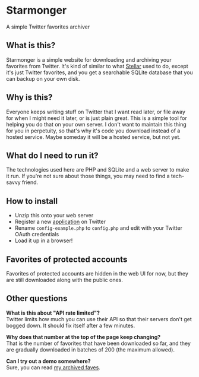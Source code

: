 Starmonger
==========

A simple Twitter favorites archiver

What is this?
-------------
Starmonger is a simple website for downloading and archiving your favorites from
Twitter. It's kind of similar to what [Stellar](http://stellar.io/) used to do,
except it's just Twitter favorites, and you get a searchable SQLite database
that you can backup on your own disk.

Why is this?
------------
Everyone keeps writing stuff on Twitter that I want read later, or file away for
when I might need it later, or is just plain great. This is a simple tool for
helping you do that on your own server. I don't want to maintain this thing for
you in perpetuity, so that's why it's code you download instead of a hosted
service. Maybe someday it will be a hosted service, but not yet.

What do I need to run it?
-------------------------
The technologies used here are PHP and SQLite and a web server to make it run.
If you're not sure about those things, you may need to find a tech-savvy friend.

How to install
--------------
* Unzip this onto your web server
* Register a new [application](https://dev.twitter.com/apps) on Twitter
* Rename `config-example.php` to `config.php` and edit with your Twitter OAuth
  credentials
* Load it up in a browser!

Favorites of protected accounts
-------------------------------
Favorites of protected accounts are hidden in the web UI for now, but they are
still downloaded along with the public ones.

Other questions
---------------

**What is this about "API rate limited"?**  
Twitter limits how much you can use their API so that their servers don't get
bogged down. It should fix itself after a few minutes.

**Why does that number at the top of the page keep changing?**  
That is the number of favorites that have been downloaded so far, and they are
gradually downloaded in batches of 200 (the maximum allowed).

**Can I try out a demo somewhere?**  
Sure, you can read [my archived faves](https://phiffer.org/starmonger/).
